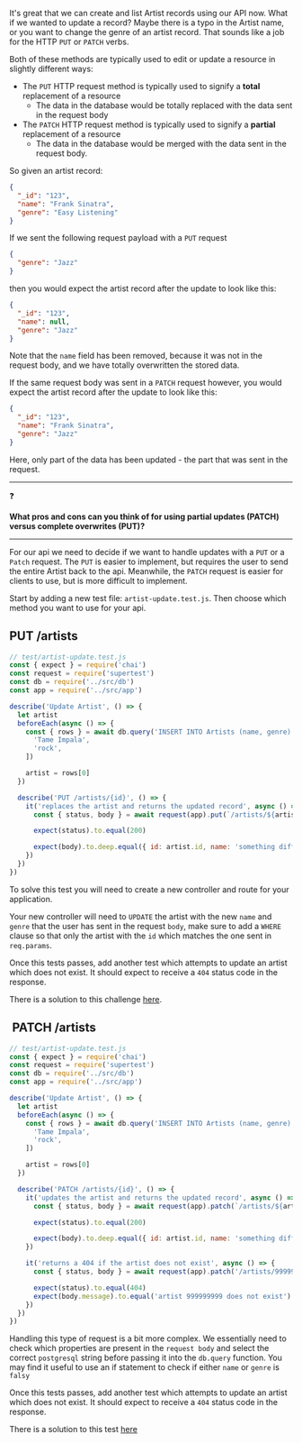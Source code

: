 It's great that we can create and list Artist records using our API now. What if we wanted to update a record? Maybe there is a typo in the Artist name, or you want to change the genre of an artist record. That sounds like a job for the HTTP `PUT` or `PATCH` verbs.

Both of these methods are typically used to edit or update a resource in slightly different ways:

- The `PUT` HTTP request method is typically used to signify a **total** replacement of a resource
  - The data in the database would be totally replaced with the data sent in the request body
- The `PATCH` HTTP request method is typically used to signify a **partial** replacement of a resource
  - The data in the database would be merged with the data sent in the request body.

So given an artist record:

```json
{
  "_id": "123",
  "name": "Frank Sinatra",
  "genre": "Easy Listening"
}
```

If we sent the following request payload with a `PUT` request

```json
{
  "genre": "Jazz"
}
```

then you would expect the artist record after the update to look like this:

```json
{
  "_id": "123",
  "name": null,
  "genre": "Jazz"
}
```

Note that the `name` field has been removed, because it was not in the request body, and we have totally overwritten the stored data.

If the same request body was sent in a `PATCH` request however, you would expect the artist record after the update to look like this:

```json
{
  "_id": "123",
  "name": "Frank Sinatra",
  "genre": "Jazz"
}
```

Here, only part of the data has been updated - the part that was sent in the request.

---

:question:

**What pros and cons can you think of for using partial updates (PATCH) versus complete overwrites (PUT)?**

---

For our api we need to decide if we want to handle updates with a `PUT` or a `Patch` request. The `PUT` is easier to implement, but requires the user to send the entire Artist back to the api. Meanwhile, the `PATCH` request is easier for clients to use, but is more difficult to implement.

Start by adding a new test file: `artist-update.test.js`. Then choose which method you want to use for your api.

## PUT /artists

```js
// test/artist-update.test.js
const { expect } = require('chai')
const request = require('supertest')
const db = require('../src/db')
const app = require('../src/app')

describe('Update Artist', () => {
  let artist
  beforeEach(async () => {
    const { rows } = await db.query('INSERT INTO Artists (name, genre) VALUES( $1, $2) RETURNING *', [
      'Tame Impala',
      'rock',
    ])

    artist = rows[0]
  })

  describe('PUT /artists/{id}', () => {
    it('replaces the artist and returns the updated record', async () => {
      const { status, body } = await request(app).put(`/artists/${artist.id}`).send({ name: 'something different', genre: 'different genre' })

      expect(status).to.equal(200)

      expect(body).to.deep.equal({ id: artist.id, name: 'something different', genre: 'different genre' })
    })
  })
})
```

To solve this test you will need to create a new controller and route for your application.

Your new controller will need to `UPDATE` the artist with the new `name` and `genre` that the user has sent in the request `body`, make sure to add a `WHERE` clause so that only the artist with the `id` which matches the one sent in `req.params`.

Once this tests passes, add another test which attempts to update an artist which does not exist. It should expect to receive a `404` status code in the response.

There is a solution to this challenge [here](https://hackmd.io/QgVK_T4pQSKsKxDnwQ1wrg).

##  PATCH /artists

```js
// test/artist-update.test.js
const { expect } = require('chai')
const request = require('supertest')
const db = require('../src/db')
const app = require('../src/app')

describe('Update Artist', () => {
  let artist
  beforeEach(async () => {
    const { rows } = await db.query('INSERT INTO Artists (name, genre) VALUES( $1, $2) RETURNING *', [
      'Tame Impala',
      'rock',
    ])

    artist = rows[0]
  })

  describe('PATCH /artists/{id}', () => {
    it('updates the artist and returns the updated record', async () => {
      const { status, body } = await request(app).patch(`/artists/${artist.id}`).send({ name: 'something different', genre: 'rock' })

      expect(status).to.equal(200)

      expect(body).to.deep.equal({ id: artist.id, name: 'something different', genre: 'rock' })
    })

    it('returns a 404 if the artist does not exist', async () => {
      const { status, body } = await request(app).patch('/artists/999999999').send({ name: 'something different', genre: 'rock' })

      expect(status).to.equal(404)
      expect(body.message).to.equal('artist 999999999 does not exist')
    })
  })
})
```

Handling this type of request is a bit more complex. We essentially need to check which properties are present in the `request body` and select the correct `postgresql` string before passing it into the `db.query` function. You may find it useful to use an if statement to check if either `name` or `genre` is `falsy`

Once this tests passes, add another test which attempts to update an artist which does not exist. It should expect to receive a `404` status code in the response.

There is a solution to this test [here](https://hackmd.io/R9YDkNPyQpi8Pn40cP53zA)
